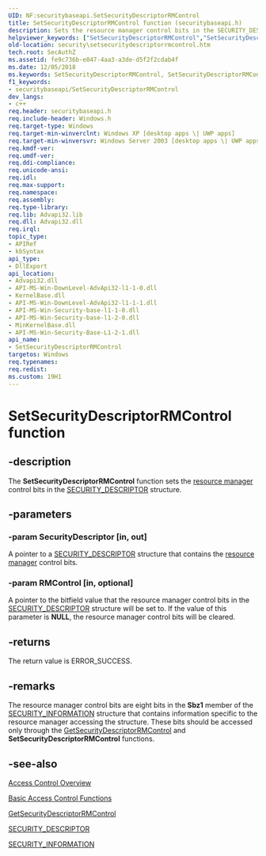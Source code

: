 ```yaml
---
UID: NF:securitybaseapi.SetSecurityDescriptorRMControl
title: SetSecurityDescriptorRMControl function (securitybaseapi.h)
description: Sets the resource manager control bits in the SECURITY_DESCRIPTOR structure.helpviewer_keywords: ["SetSecurityDescriptorRMControl","SetSecurityDescriptorRMControl function [Security]","_win32_setsecuritydescriptorrmcontrol","security.setsecuritydescriptorrmcontrol","securitybaseapi/SetSecurityDescriptorRMControl"]
old-location: security\setsecuritydescriptorrmcontrol.htm
tech.root: SecAuthZ
ms.assetid: fe9c736b-e047-4aa3-a3de-d5f2f2cdab4f
ms.date: 12/05/2018
ms.keywords: SetSecurityDescriptorRMControl, SetSecurityDescriptorRMControl function [Security], _win32_setsecuritydescriptorrmcontrol, security.setsecuritydescriptorrmcontrol, securitybaseapi/SetSecurityDescriptorRMControl
f1_keywords:
- securitybaseapi/SetSecurityDescriptorRMControl
dev_langs:
- c++
req.header: securitybaseapi.h
req.include-header: Windows.h
req.target-type: Windows
req.target-min-winverclnt: Windows XP [desktop apps \| UWP apps]
req.target-min-winversvr: Windows Server 2003 [desktop apps \| UWP apps]
req.kmdf-ver: 
req.umdf-ver: 
req.ddi-compliance: 
req.unicode-ansi: 
req.idl: 
req.max-support: 
req.namespace: 
req.assembly: 
req.type-library: 
req.lib: Advapi32.lib
req.dll: Advapi32.dll
req.irql: 
topic_type:
- APIRef
- kbSyntax
api_type:
- DllExport
api_location:
- Advapi32.dll
- API-MS-Win-DownLevel-AdvApi32-l1-1-0.dll
- KernelBase.dll
- API-MS-Win-DownLevel-AdvApi32-l1-1-1.dll
- API-MS-Win-Security-base-l1-1-0.dll
- API-MS-Win-Security-base-l1-2-0.dll
- MinKernelBase.dll
- API-MS-Win-Security-Base-L1-2-1.dll
api_name:
- SetSecurityDescriptorRMControl
targetos: Windows
req.typenames: 
req.redist: 
ms.custom: 19H1
---
```


# SetSecurityDescriptorRMControl function


## -description


The <b>SetSecurityDescriptorRMControl</b> function sets the <a href="https://docs.microsoft.com/windows/desktop/SecGloss/r-gly">resource manager</a> control bits in the 
<a href="https://docs.microsoft.com/windows/desktop/api/winnt/ns-winnt-security_descriptor">SECURITY_DESCRIPTOR</a> structure.


## -parameters




### -param SecurityDescriptor [in, out]

A pointer to a <a href="https://docs.microsoft.com/windows/desktop/api/winnt/ns-winnt-security_descriptor">SECURITY_DESCRIPTOR</a> structure that contains the <a href="https://docs.microsoft.com/windows/desktop/SecGloss/r-gly">resource manager</a> control bits.


### -param RMControl [in, optional]

A pointer to the bitfield value that the resource manager control bits in the 
<a href="https://docs.microsoft.com/windows/desktop/api/winnt/ns-winnt-security_descriptor">SECURITY_DESCRIPTOR</a> structure will be set to. If the value of this parameter is <b>NULL</b>, the resource manager control bits will be cleared.


## -returns



The return value is ERROR_SUCCESS.




## -remarks



The resource manager control bits are eight bits in the <b>Sbz1</b> member of the 
<a href="https://docs.microsoft.com/windows/desktop/SecAuthZ/security-information">SECURITY_INFORMATION</a> structure that contains information specific to the resource manager accessing the structure. These bits should be accessed only through the 
<a href="https://docs.microsoft.com/windows/desktop/api/securitybaseapi/nf-securitybaseapi-getsecuritydescriptorrmcontrol">GetSecurityDescriptorRMControl</a> and <b>SetSecurityDescriptorRMControl</b> functions.




## -see-also




<a href="https://docs.microsoft.com/windows/desktop/SecAuthZ/access-control">Access Control Overview</a>



<a href="https://docs.microsoft.com/windows/desktop/SecAuthZ/authorization-functions">Basic Access Control Functions</a>



<a href="https://docs.microsoft.com/windows/desktop/api/securitybaseapi/nf-securitybaseapi-getsecuritydescriptorrmcontrol">GetSecurityDescriptorRMControl</a>



<a href="https://docs.microsoft.com/windows/desktop/api/winnt/ns-winnt-security_descriptor">SECURITY_DESCRIPTOR</a>



<a href="https://docs.microsoft.com/windows/desktop/SecAuthZ/security-information">SECURITY_INFORMATION</a>
 

 

